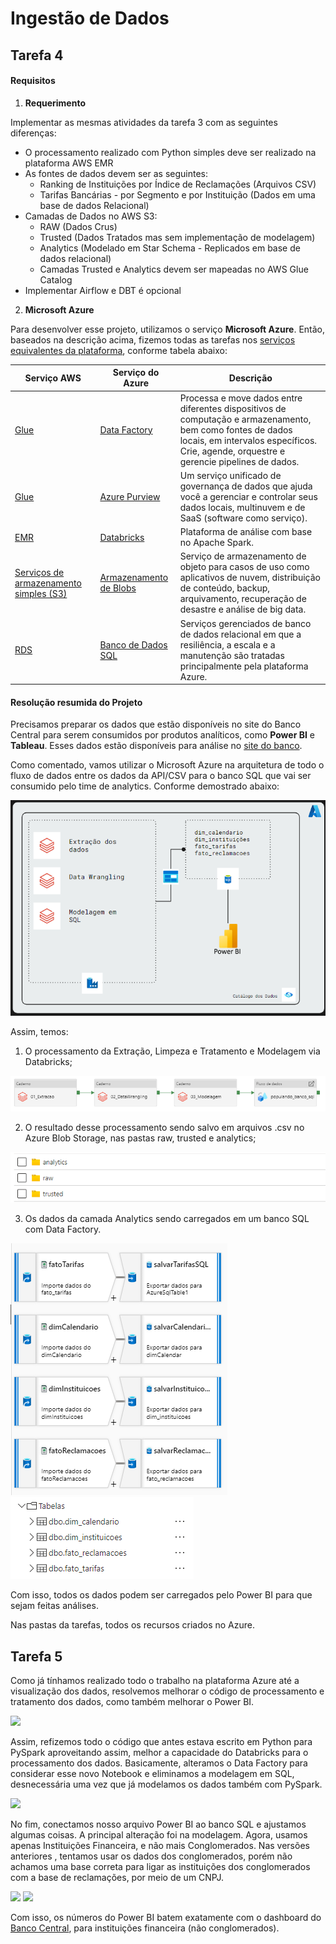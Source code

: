 



# Ingestão de Dados

## Tarefa 4

#### Requisitos

1. **Requerimento**

Implementar as mesmas atividades da tarefa 3 com as seguintes diferenças:
 - O processamento realizado com Python simples deve ser realizado na plataforma AWS EMR
 - As fontes de dados devem ser as seguintes:
	- Ranking de Instituições por Índice de Reclamações (Arquivos CSV)
	- Tarifas Bancárias - por Segmento e por Instituição (Dados em uma base de dados Relacional)
 - Camadas de Dados no AWS S3:
	 - RAW (Dados Crus)
	 - Trusted (Dados Tratados mas sem implementação de modelagem)
	 - Analytics (Modelado em Star Schema - Replicados em base de dados relacional)
	 - Camadas Trusted e Analytics devem ser mapeadas no AWS Glue Catalog
 - Implementar Airflow e DBT é opcional
 
2. **Microsoft Azure**

Para desenvolver esse projeto, utilizamos o serviço **Microsoft Azure**. Então, baseados na descrição acima, fizemos todas as tarefas nos [serviços equivalentes da plataforma](https://docs.microsoft.com/pt-br/azure/architecture/aws-professional/services), conforme tabela abaixo:

|  Serviço AWS | Serviço do Azure | Descrição |
|--|--|--|
|[Glue](https://aws.amazon.com/glue)  | [Data Factory](https://azure.microsoft.com/services/data-factory) |Processa e move dados entre diferentes dispositivos de computação e armazenamento, bem como fontes de dados locais, em intervalos específicos. Crie, agende, orquestre e gerencie pipelines de dados. |
| [Glue](https://aws.amazon.com/glue)| [Azure Purview](https://azure.microsoft.com/services/purview)|Um serviço unificado de governança de dados que ajuda você a gerenciar e controlar seus dados locais, multinuvem e de SaaS (software como serviço).
| [EMR](https://aws.amazon.com/emr) | [Databricks](https://azure.microsoft.com/services/databricks) | Plataforma de análise com base no Apache Spark.
|[Serviços de armazenamento simples (S3)](https://aws.amazon.com/s3/) | [Armazenamento de Blobs](https://docs.microsoft.com/pt-br/azure/storage/blobs/storage-blobs-introduction) | Serviço de armazenamento de objeto para casos de uso como aplicativos de nuvem, distribuição de conteúdo, backup, arquivamento, recuperação de desastre e análise de big data.
|  [RDS](https://aws.amazon.com/rds) | [Banco de Dados SQL](https://azure.microsoft.com/services/sql-database)  | Serviços gerenciados de banco de dados relacional em que a resiliência, a escala e a manutenção são tratadas principalmente pela plataforma Azure.




#### Resolução resumida do Projeto

Precisamos preparar os dados que estão disponíveis no site do Banco Central para serem consumidos por produtos analíticos, como **Power BI** e **Tableau**.  Esses dados estão disponíveis para análise no [site do banco](https://www.bcb.gov.br/estabilidadefinanceira/tarifas_bancarias).

Como comentado, vamos utilizar o Microsoft Azure na arquitetura de todo o fluxo de dados entre os dados da API/CSV para o banco SQL que vai ser consumido pelo time de analytics. Conforme demostrado abaixo:

<img src="tarefa 4/imagens/esquema de dados.png" />

Assim, temos:

 1. O processamento da Extração, Limpeza e Tratamento e Modelagem via Databricks;
 
 <img src="tarefa 4/imagens/databricks.png" />

 2. O resultado desse processamento sendo salvo em arquivos .csv no Azure Blob Storage, nas pastas raw, trusted e analytics;

 <img src="https://github.com/EvanderSiqueira/ingestao_dados/blob/main/tarefa%204/blob%20storage.png" />


 3. Os dados da camada Analytics sendo carregados em um banco SQL com Data Factory.   

 <img src="https://github.com/EvanderSiqueira/ingestao_dados/blob/main/tarefa%204/carregamento%20dos%20dados.png" />

 <img src="https://github.com/EvanderSiqueira/ingestao_dados/blob/main/tarefa%204/sql.png" />

Com isso, todos os dados podem ser carregados pelo Power BI para que sejam feitas análises.

Nas pastas da tarefas, todos os recursos criados no Azure.

## Tarefa 5

Como já tínhamos realizado todo o trabalho na plataforma Azure até a visualização dos dados, resolvemos melhorar o código de processamento e tratamento dos dados, como também melhorar o Power BI.

 <img src="https://github.com/EvanderSiqueira/ingestao_dados/blob/main/tarefa%205/novo_datawrangling_pyspark.png" />

Assim, refizemos todo o código que antes estava escrito em Python para PySpark aproveitando assim, melhor a capacidade do Databricks para o processamento dos dados.
Basicamente, alteramos o Data Factory para considerar esse novo Notebook e eliminamos a modelagem em SQL, desnecessária uma vez que já modelamos os dados também com PySpark.

 <img src="https://github.com/EvanderSiqueira/ingestao_dados/blob/main/tarefa%205/pipeline_tarefa5.png" />

No fim, conectamos nosso arquivo Power BI ao banco SQL e ajustamos algumas coisas. A principal alteração foi na modelagem. Agora, usamos apenas Instituições Financeira, e não mais Conglomerados. 
Nas versões anteriores , tentamos usar os dados dos conglomerados, porém não achamos uma base correta para ligar as instituições dos conglomerados com a base de reclamações, por meio de um CNPJ.

 <img src="https://github.com/EvanderSiqueira/ingestao_dados/blob/main/tarefa%205/powerbi.png" />
 <img src="https://github.com/EvanderSiqueira/ingestao_dados/blob/main/tarefa%205/rnk_gov.png" />


Com isso, os números do Power BI batem exatamente com o dashboard do [Banco Central](https://www.bcb.gov.br/estabilidadefinanceira/rankingreclamacoes), para instituições financeira (não conglomerados).


